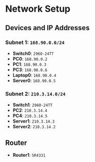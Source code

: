# Network Setup

## Devices and IP Addresses

### Subnet 1: `168.90.0.0/24`
- **Switch0**: `2960-24TT`
- **PC0**: `168.90.0.2`
- **PC1**: `168.90.0.3`
- **PC3**: `168.90.0.6` 
- **Laptop0**: `168.90.0.4`
- **Server0**: `168.90.0.5`

### Subnet 2: `210.3.14.0/24`
- **Switch1**: `2960-24TT`
- **PC2**: `210.3.14.4`
- **PC4**: `210.3.14.5` 
- **Server1**: `210.3.14.3`
- **Server2**: `210.3.14.2`

## Router
- **Router1**: `SR4331`